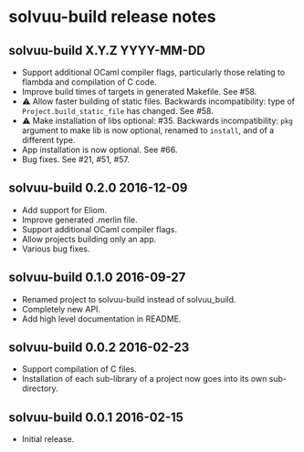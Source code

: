 # solvuu-build release notes

## solvuu-build X.Y.Z YYYY-MM-DD
* Support additional OCaml compiler flags, particularly those relating
  to flambda and compilation of C code.
* Improve build times of targets in generated Makefile. See #58.
* :warning: Allow faster building of static files. Backwards
  incompatibility: type of `Project.build_static_file` has
  changed. See #58.
* :warning: Make installation of libs optional: #35. Backwards
  incompatibility: `pkg` argument to make lib is now optional, renamed
  to `install`, and of a different type.
* App installation is now optional. See #66.
* Bug fixes. See #21, #51, #57.

## solvuu-build 0.2.0 2016-12-09
* Add support for Eliom.
* Improve generated .merlin file.
* Support additional OCaml compiler flags.
* Allow projects building only an app.
* Various bug fixes.

## solvuu-build 0.1.0 2016-09-27
* Renamed project to solvuu-build instead of solvuu_build.
* Completely new API.
* Add high level documentation in README.

## solvuu-build 0.0.2 2016-02-23
* Support compilation of C files.
* Installation of each sub-library of a project now goes into its own
  sub-directory.

## solvuu-build 0.0.1 2016-02-15
* Initial release.

